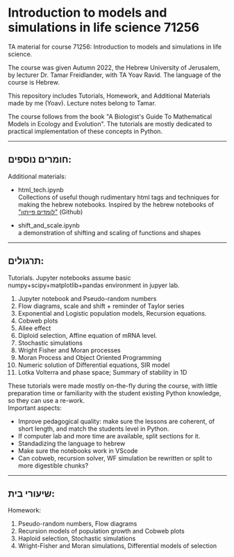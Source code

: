 # Introduction to models and simulations in life science 71256 #

TA material for course 71256: Introduction to models and simulations in life science.  

The course was given  Autumn 2022, the Hebrew University of Jerusalem, by lecturer Dr. Tamar Freidlander, with TA Yoav Ravid. The language of the course is Hebrew.

This repository includes Tutorials, Homework, and Additional Materials made by me (Yoav). Lecture notes belong to Tamar.

The course follows from the book "A Biologist's Guide To Mathematical Models in Ecology and Evolution". The tutorials are mostly dedicated to practical implementation of these concepts in Python. 

---
## חומרים נוספים:

Additional materials: 
* html_tech.ipynb  
    Collections of useful though rudimentary html tags and techniques for making the hebrew notebooks. Inspired by the hebrew notebooks of ["לומדים פייתון"](https://github.com/PythonFreeCourse/Notebooks) (Github)  

* shift_and_scale.ipynb  
    a demonstration of shifting and scaling of functions and shapes


---
## תרגולים:  

Tutorials. Jupyter notebooks assume basic numpy+scipy+matplotlib+pandas environment in jupyer lab. 
1. Jupyter notebook and Pseudo-random numbers
2. Flow diagrams, scale and shift + reminder of Taylor series
3. Exponential and Logistic population models, Recursion equations.
4. Cobweb plots
5. Allee effect
6. Diploid selection, Affine equation of mRNA level.
7. Stochastic simulations
8. Wright Fisher and Moran processes
9. Moran Process and Object Oriented Programming
10. Numeric solution of Differential equations, SIR model
11. Lotka Volterra and phase space; Summary of stability in 1D  

These tutorials were made mostly on-the-fly during the course, with little preparation time or familiarity with the student existing Python knowledge, so they can use a re-work.  
Important aspects:
* Improve pedagogical quality: make sure the lessons are coherent, of short length, and match the students level in Python.
* If computer lab and more time are available, split sections for it.
* Standadizing the language to hebrew
* Make sure the notebooks work in VScode
* Can cobweb, recursion solver, WF simulation be rewritten or split to more digestible chunks?

---
## שיעורי בית:  

Homework:  
1. Pseudo-random numbers, Flow diagrams  
2. Recursion models of population growth and Cobweb plots
3. Haploid selection, Stochastic simulations
4. Wright-Fisher and Moran simulations, Differential models of selection
